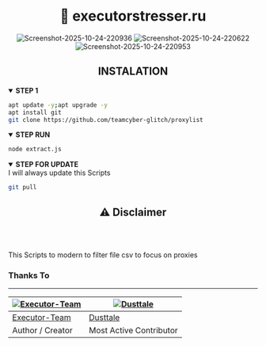 <h1 align="center">📡 executorstresser.ru </h1> 
<div align="center">

<img src="https://i.ibb.co.com/Y4cvGJZc/Screenshot-2025-10-24-220936.jpg" alt="Screenshot-2025-10-24-220936" border="0">
<img src="https://i.ibb.co.com/Zptv8nRv/Screenshot-2025-10-24-220622.jpg" alt="Screenshot-2025-10-24-220622" border="0">
<img src="https://i.ibb.co.com/DPF9XnSm/Screenshot-2025-10-24-220953.png" alt="Screenshot-2025-10-24-220953" border="0">

</div>
<h2 align="center">INSTALATION</h2>
<div>

<details open>
  <summary><strong> STEP 1 </strong></summary>

  ```bash
  apt update -y;apt upgrade -y
  apt install git
  git clone https://github.com/teamcyber-glitch/proxylist
  ```
  </details>

<details open>
  <summary><strong> STEP RUN </strong></summary>

  ```bash
  node extract.js
  ```
  </details>

 <details open>
   <summary><strong> STEP FOR UPDATE </strong></summary>
 I will always update this Scripts
 
   ```bash
   git pull
   ```
 
 </div>

<div align="center">
  <h2>⚠ Disclaimer</h2><br>
</div>
<br>

This Scripts to modern to filter file csv to focus on proxies

### Thanks To 

---------

[![Executor-Team](https://github.com/teamcyber-glitch.png?size=100)](https://github.com/teamcyber-glitch) | [![Dusttale](https://github.com/AmmarrBN.png?size=100)](https://github.com/AmmarrBN) 
----|----|
[Executor-Team](https://github.com/teamcyber-glitch) | [Dusttale](https://github.com/AmmarrBN) 
Author / Creator | Most Active Contributor 
